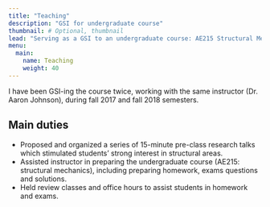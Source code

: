 ```yaml
---
title: "Teaching"
description: "GSI for undergraduate course"
thumbnail: # Optional, thumbnail
lead: "Serving as a GSI to an undergraduate course: AE215 Structural Mechanics"
menu:
  main:
    name: Teaching
    weight: 40
---
```


I have been GSI-ing the course twice, working with the same instructor (Dr. Aaron Johnson), during fall 2017 and fall 2018 semesters. 

## Main duties

 * Proposed and organized a series of 15-minute pre-class research talks which stimulated students’ strong interest in structural areas.
 * Assisted instructor in preparing the undergraduate course (AE215: structural mechanics), including preparing homework, exams questions and solutions.
 * Held review classes and office hours to assist students in homework and exams.
 